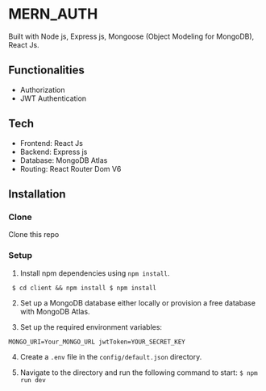 # MERN_AUTH

Built with Node js, Express js, Mongoose (Object Modeling for MongoDB), React Js.

## Functionalities

- Authorization
- JWT Authentication

## Tech

- Frontend: React Js
- Backend: Express js
- Database: MongoDB Atlas
- Routing: React Router Dom V6

## Installation

### Clone

Clone this repo 

### Setup

1. Install npm dependencies using `npm install`.

` 
$ cd client && npm install
$ npm install `

2. Set up a MongoDB database either locally or provision a free database with MongoDB Atlas.

3. Set up the required environment variables:

` MONGO_URI=Your_MONGO_URL
jwtToken=YOUR_SECRET_KEY `

4. Create a `.env` file in the `config/default.json` directory.

5. Navigate to the directory and run the following command to start:
``` $ npm run dev ```
